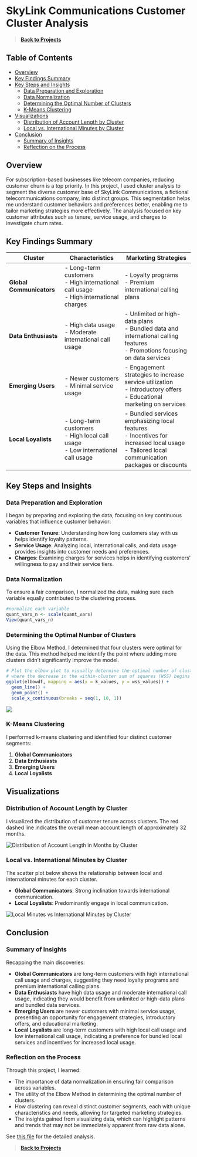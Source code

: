 # SkyLink Communications Customer Cluster Analysis

>**[Back to Projects](../index.md)**

## Table of Contents
- [Overview](#overview)
- [Key Findings Summary](#key-findings-summary)
- [Key Steps and Insights](#key-steps-and-insights)
  - [Data Preparation and Exploration](#data-preparation-and-exploration)
  - [Data Normalization](#data-normalization)
  - [Determining the Optimal Number of Clusters](#determining-the-optimal-number-of-clusters)
  - [K-Means Clustering](#k-means-clustering)
- [Visualizations](#visualizations)
  - [Distribution of Account Length by Cluster](#distribution-of-account-length-by-cluster)
  - [Local vs. International Minutes by Cluster](#local-vs-international-minutes-by-cluster)
- [Conclusion](#conclusion)
  - [Summary of Insights](#summary-of-insights)
  - [Reflection on the Process](#reflection-on-the-process)
    
## Overview

For subscription-based businesses like telecom companies, reducing customer churn is a top priority. In this project, I used cluster analysis to segment the diverse customer base of SkyLink Communications, a fictional telecommunications company, into distinct groups. This segmentation helps me understand customer behaviors and preferences better, enabling me to tailor marketing strategies more effectively. The analysis focused on key customer attributes such as tenure, service usage, and charges to investigate churn rates.

## Key Findings Summary

| Cluster                 | Characteristics                                                                                          | Marketing Strategies                                                                                   |
|-------------------------|----------------------------------------------------------------------------------------------------------|--------------------------------------------------------------------------------------------------------|
| **Global Communicators** | - Long-term customers <br> - High international call usage <br> - High international charges                | - Loyalty programs <br> - Premium international calling plans                                          |
| **Data Enthusiasts**     | - High data usage <br> - Moderate international call usage                                                 | - Unlimited or high-data plans <br> - Bundled data and international calling features <br> - Promotions focusing on data services |
| **Emerging Users**       | - Newer customers <br> - Minimal service usage                                                           | - Engagement strategies to increase service utilization <br> - Introductory offers <br> - Educational marketing on services       |
| **Local Loyalists**      | - Long-term customers <br> - High local call usage <br> - Low international call usage                     | - Bundled services emphasizing local features <br> - Incentives for increased local usage <br> - Tailored local communication packages or discounts  |

## Key Steps and Insights

### Data Preparation and Exploration

I began by preparing and exploring the data, focusing on key continuous variables that influence customer behavior:

- **Customer Tenure**: Understanding how long customers stay with us helps identify loyalty patterns.
- **Service Usage**: Analyzing local, international calls, and data usage provides insights into customer needs and preferences.
- **Charges**: Examining charges for services helps in identifying customers' willingness to pay and their service tiers.

### Data Normalization

To ensure a fair comparison, I normalized the data, making sure each variable equally contributed to the clustering process.
``` r
#normalize each variable
quant_vars_n <- scale(quant_vars)
View(quant_vars_n)
```

### Determining the Optimal Number of Clusters

Using the Elbow Method, I determined that four clusters were optimal for the data. This method helped me identify the point where adding more clusters didn’t significantly improve the model.

``` r
# Plot the elbow plot to visually determine the optimal number of clusters based on the point
# where the decrease in the within-cluster sum of squares (WSS) begins to slow down (elbow point)
ggplot(elbowdf, mapping = aes(x = k_values, y = wss_values)) +
  geom_line() +
  geom_point() +
  scale_x_continuous(breaks = seq(1, 10, 1))
```

![](../images/cluster/unnamed-chunk-8-1.png)<!-- -->

### K-Means Clustering

I performed k-means clustering and identified four distinct customer segments:

1. **Global Communicators**
2. **Data Enthusiasts**
3. **Emerging Users**
4. **Local Loyalists**

## Visualizations

### Distribution of Account Length by Cluster

I visualized the distribution of customer tenure across clusters. The red dashed line indicates the overall mean account length of approximately 32 months.

![Distribution of Account Length in Months by Cluster](../images/cluster/unnamed-chunk-18-1.png)

### Local vs. International Minutes by Cluster

The scatter plot below shows the relationship between local and international minutes for each cluster.

- **Global Communicators**: Strong inclination towards international communication.
- **Local Loyalists**: Predominantly engage in local communication.

![Local Minutes vs International Minutes by Cluster](../images/cluster/unnamed-chunk-19-1.png)

## Conclusion

### Summary of Insights

Recapping the main discoveries:

- **Global Communicators** are long-term customers with high international call usage and charges, suggesting they need loyalty programs and premium international calling plans.
- **Data Enthusiasts** have high data usage and moderate international call usage, indicating they would benefit from unlimited or high-data plans and bundled data services.
- **Emerging Users** are newer customers with minimal service usage, presenting an opportunity for engagement strategies, introductory offers, and educational marketing.
- **Local Loyalists** are long-term customers with high local call usage and low international call usage, indicating a preference for bundled local services and incentives for increased local usage.

### Reflection on the Process

Through this project, I learned:

- The importance of data normalization in ensuring fair comparison across variables.
- The utility of the Elbow Method in determining the optimal number of clusters.
- How clustering can reveal distinct customer segments, each with unique characteristics and needs, allowing for targeted marketing strategies.
- The insights gained from visualizing data, which can highlight patterns and trends that may not be immediately apparent from raw data alone.

See [this file](https://github.com/RB-DataAnalyst/rb-dataanalyst.github.io/blob/master/projects/cluster.md) for the detailed analysis.

>**[Back to Projects](../index.md)** 
